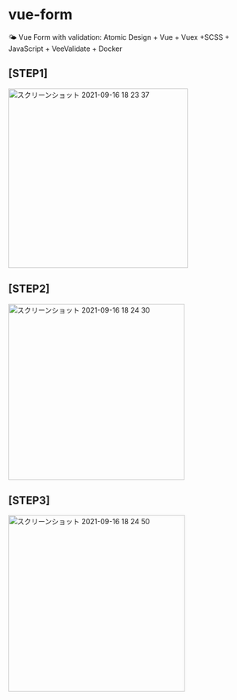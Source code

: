 # vue-form
🌤 Vue Form with validation:   Atomic Design + Vue + Vuex +SCSS + JavaScript + VeeValidate + Docker


## [STEP1]
<img width="361" alt="スクリーンショット 2021-09-16 18 23 37" src="https://user-images.githubusercontent.com/23165804/133587073-47584398-7894-4baf-967a-fd96520f9e65.png">

## [STEP2]
<img width="354" alt="スクリーンショット 2021-09-16 18 24 30" src="https://user-images.githubusercontent.com/23165804/133587082-cecbc5f7-f5c3-4634-b2aa-1f5258df9278.png">

## [STEP3]
<img width="355" alt="スクリーンショット 2021-09-16 18 24 50" src="https://user-images.githubusercontent.com/23165804/133587086-097ceaa2-44bb-4279-8a86-39e173b1d908.png">
